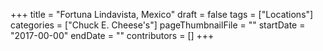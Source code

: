 +++
title = "Fortuna Lindavista, Mexico"
draft = false
tags = ["Locations"]
categories = ["Chuck E. Cheese's"]
pageThumbnailFile = ""
startDate = "2017-00-00"
endDate = ""
contributors = []
+++
